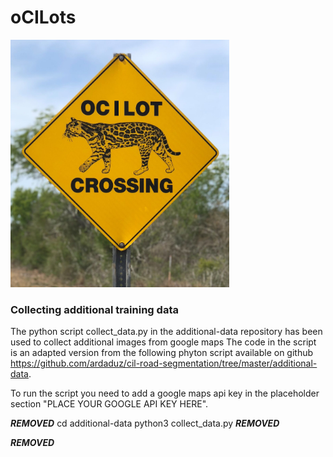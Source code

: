 # oCILots

<p align="left">
  <img src="notebooks/ocilot.png" width="350" alt="">
</p>



### Collecting additional training data

The python script collect_data.py in the additional-data repository has been used to collect additional images from google maps The code in the script is an adapted version from the following phyton script available on github https://github.com/ardaduz/cil-road-segmentation/tree/master/additional-data. 

To run the script you need to add a google maps api key in the  placeholder section "PLACE YOUR GOOGLE API KEY HERE".

***REMOVED***
cd additional-data
python3 collect_data.py
***REMOVED***



***REMOVED*** 